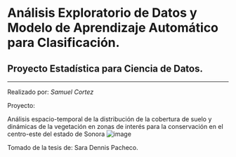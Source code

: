 # Análisis Exploratorio de Datos y Modelo de Aprendizaje Automático para Clasificación.
## Proyecto Estadística para Ciencia de Datos.
---
Realizado por: *Samuel Cortez*

Proyecto:

Análisis espacio-temporal de la distribución de la cobertura de suelo y dinámicas de la vegetación en zonas de interés para la conservación en el centro-este del estado de Sonora
![image](https://user-images.githubusercontent.com/57817316/161828485-55d3145b-b85c-4ea8-bcb4-a54543f67d49.png)

Tomado de la tesis de: Sara Dennis Pacheco.
